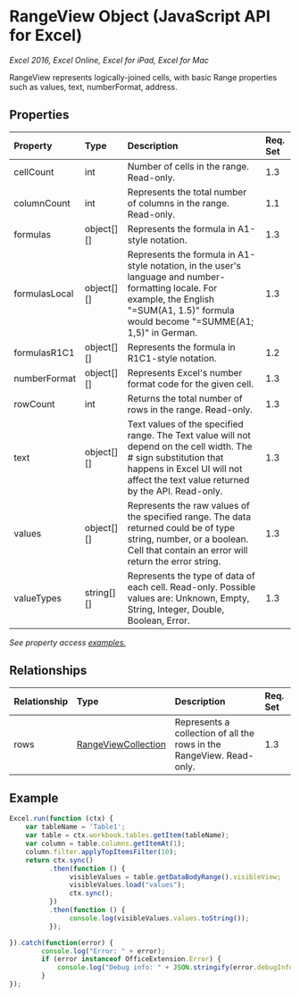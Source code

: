 # RangeView Object (JavaScript API for Excel)

_Excel 2016, Excel Online, Excel for iPad, Excel for Mac_

RangeView represents logically-joined cells, with basic Range properties such as values, text, numberFormat, address.

## Properties

| Property	   | Type	|Description| Req. Set|
|:---------------|:--------|:----------|:----|
|cellCount|int|Number of cells in the range. Read-only.|1.3||
|columnCount|int|Represents the total number of columns in the range. Read-only.|1.1||
|formulas|object[][]|Represents the formula in A1-style notation.|1.3||
|formulasLocal|object[][]|Represents the formula in A1-style notation, in the user's language and number-formatting locale.  For example, the English "=SUM(A1, 1.5)" formula would become "=SUMME(A1; 1,5)" in German.|1.3||
|formulasR1C1|object[][]|Represents the formula in R1C1-style notation.|1.2||
|numberFormat|object[][]|Represents Excel's number format code for the given cell.|1.3||
|rowCount|int|Returns the total number of rows in the range. Read-only.|1.3||
|text|object[][]|Text values of the specified range. The Text value will not depend on the cell width. The # sign substitution that happens in Excel UI will not affect the text value returned by the API. Read-only.|1.3||
|values|object[][]|Represents the raw values of the specified range. The data returned could be of type string, number, or a boolean. Cell that contain an error will return the error string.|1.3||
|valueTypes|string[][]|Represents the type of data of each cell. Read-only. Possible values are: Unknown, Empty, String, Integer, Double, Boolean, Error.|1.3||

_See property access [examples.](#property-access-examples)_

## Relationships
| Relationship | Type	|Description| Req. Set|
|:---------------|:--------|:----------|:----|
|rows|[RangeViewCollection](rangeviewcollection.md)|Represents a collection of all the rows in the RangeView. Read-only.|1.3||


## Example
```js
Excel.run(function (ctx) { 
    var tableName = 'Table1';
    var table = ctx.workbook.tables.getItem(tableName);
    var column = table.columns.getItemAt(1);
    column.filter.applyTopItemsFilter(10);
    return ctx.sync()
          .then(function () {
               visibleValues = table.getDataBodyRange().visibleView;
               visibleValues.load("values");
               ctx.sync();
          })
          .then(function () {
               console.log(visibleValues.values.toString());
          });

}).catch(function(error) {
        console.log("Error: " + error);
        if (error instanceof OfficeExtension.Error) {
            console.log("Debug info: " + JSON.stringify(error.debugInfo));
        }
});
```
